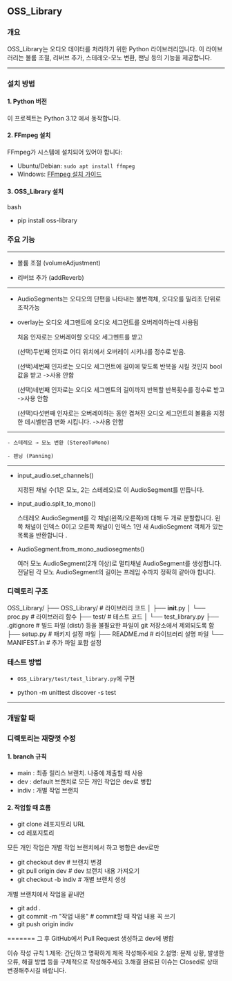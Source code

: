 ## OSS_Library

### 개요
OSS_Library는 오디오 데이터를 처리하기 위한 Python 라이브러리입니다. 이 라이브러리는 볼륨 조절, 리버브 추가, 스테레오-모노 변환, 팬닝 등의 기능을 제공합니다.

---

### 설치 방법

#### 1. Python 버전

이 프로젝트는 Python 3.12 에서 동작합니다.

#### 2. FFmpeg 설치

FFmpeg가 시스템에 설치되어 있어야 합니다:
- Ubuntu/Debian: `sudo apt install ffmpeg`
- Windows: [FFmpeg 설치 가이드](https://ffmpeg.org/download.html)

#### 3. OSS_Library 설치

bash

 - pip install oss-library

### 주요 기능

-----------------------------------

 - 볼륨 조절 (volumeAdjustment)

 - 리버브 추가 (addReverb)

-----------------------------------

 - AudioSegments는 오디오의 단편을 나타내는 불변객체, 오디오를 밀리초 단위로 조작가능

 - overlay는 오디오 세그멘트에 오디오 세그먼트를 오버레이하는데 사용됨

   처음 인자로는 오버레이할 오디오 세그멘트를 받고
   
   (선택)두번째 인자로 어디 위치에서 오버레이 시키냐를 정수로 받음.

   (선택)세번째 인자로는 오디오 세그먼트에 길이에 맞도록 반복을 시킬 것인지 bool 값을 받고 ->사용 안함
   
   (선택)네번째 인자로는 오디오 세그멘트의 길이까지 반복할 반복횟수를 정수로 받고  ->사용 안함
   
   (선택)다섯번째 인자로는 오버레이하는 동안 겹쳐진 오디오 세그먼트의 볼륨을 지정한 데시벨만큼 변화 시킵니다. ->사용 안함

--------------------------------------

    - 스테레오 → 모노 변환 (StereoToMono)

    - 팬닝 (Panning)

--------------------------------------

 - input_audio.set_channels()
   
   지정된 채널 수(1은 모노, 2는 스테레오)로 이 AudioSegment를 만듭니다.

 - input_audio.split_to_mono()
   
   스테레오 AudioSegment를 각 채널(왼쪽/오른쪽)에 대해 두 개로 분할합니다. 왼쪽 채널이 인덱스 0이고 오른쪽 채널이 인덱스 1인 새 AudioSegment 객체가 있는 목록을 반환합니다 .

 - AudioSegment.from_mono_audiosegments()
   
   여러 모노 AudioSegment(2개 이상)로 멀티채널 AudioSegment를 생성합니다. 전달된 각 모노 AudioSegment의 길이는 프레임 수까지 정확히 같아야 합니다.

### 디렉토리 구조

OSS_Library/
├── OSS_Library/         # 라이브러리 코드
│   ├── __init__.py
│   └── proc.py          # 라이브러리 함수
├── test/                # 테스트 코드
│   └── test_library.py
├── .gitignore           # 빌드 파일 (dist/) 등을 불필요한 파일이 git 저장소에서 제외되도록 함
├── setup.py             # 패키지 설정 파일
├── README.md            # 라이브러리 설명 파일
└── MANIFEST.in          # 추가 파일 포함 설정

### 테스트 방법

 - `OSS_Library/test/test_library.py`에 구현

 - python -m unittest discover -s test

--------------------------------------------------------------------
### 개발할 때

### 디렉토리는 재량껏 수정

#### 1. branch 규칙

 - main : 최종 릴리스 브랜치. 나중에 제출할 때 사용
 - dev : default 브랜치로 모든 개인 작업은 dev로 병합
 - indiv : 개별 작업 브랜치

#### 2. 작업할 때 흐름

 - git clone 레포지토리 URL
 - cd 레포지토리

모든 개인 작업은 개별 작업 브랜치에서 하고 병합은 dev로만

 - git checkout dev   # 브랜치 변경
 - git pull origin dev   # dev 브랜치 내용 가져오기
 - git checkout -b indiv   # 개별 브랜치 생성

개별 브랜치에서 작업을 끝내면

 - git add . 
 - git commit -m "작업 내용"   # commit할 때 작업 내용 꼭 쓰기
 - git push origin indiv
 
=======
그 후 GitHub에서 Pull Request 생성하고 dev에 병합

이슈 작성 규칙 
1.제목: 간단하고 명확하게 제목 작성해주세요 
2.설명: 문제 상황, 발생한 오류, 해결 방법 등을 구체적으로 작성해주세요
3.해결 완료된 이슈는 Closed로 상태 변경해주시길 바랍니다.
